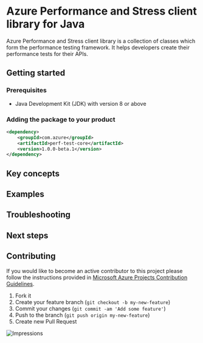 # Azure Performance and Stress client library for Java

Azure Performance and Stress client library is a collection of classes which form the performance testing framework. It
helps developers create their performance tests for their APIs.

## Getting started

### Prerequisites

- Java Development Kit (JDK) with version 8 or above

### Adding the package to your product

[//]: # ({x-version-update-start;com.azure:perf-test-core;current})
```xml
<dependency>
    <groupId>com.azure</groupId>
    <artifactId>perf-test-core</artifactId>
    <version>1.0.0-beta.1</version>
</dependency>
```
[//]: # ({x-version-update-end})

## Key concepts


## Examples

## Troubleshooting

## Next steps

## Contributing

If you would like to become an active contributor to this project please follow the instructions provided in [Microsoft
Azure Projects Contribution Guidelines](http://azure.github.io/guidelines.html).

1. Fork it
1. Create your feature branch (`git checkout -b my-new-feature`)
1. Commit your changes (`git commit -am 'Add some feature'`)
1. Push to the branch (`git push origin my-new-feature`)
1. Create new Pull Request

![Impressions](https://azure-sdk-impressions.azurewebsites.net/api/impressions/azure-sdk-for-java%2Fcommon%2Fperf-test-core%2FREADME.png)
